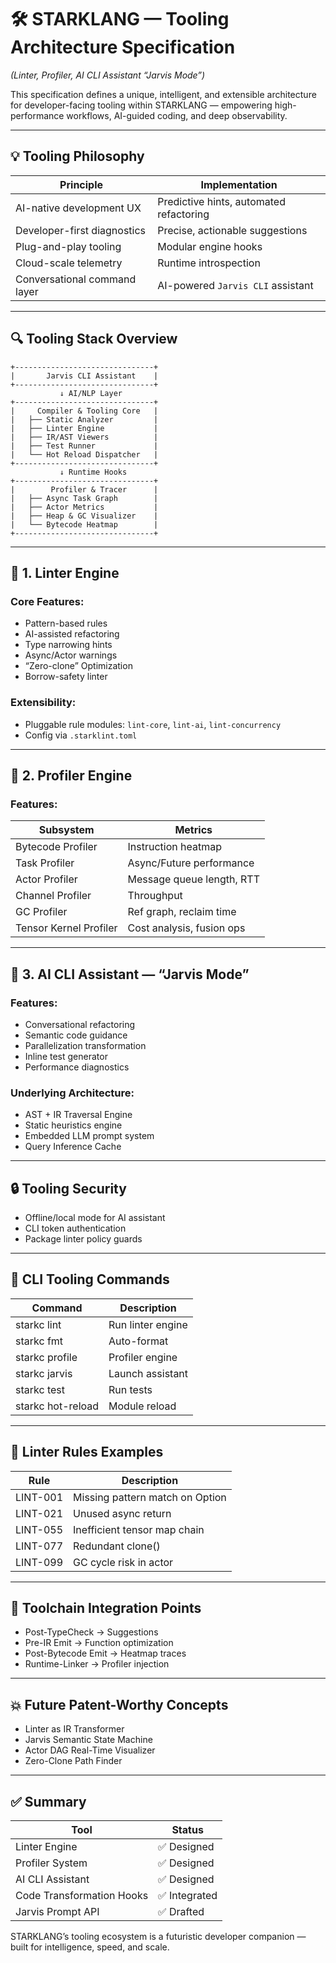
# 🛠 STARKLANG — Tooling Architecture Specification  
*(Linter, Profiler, AI CLI Assistant “Jarvis Mode”)*

This specification defines a unique, intelligent, and extensible architecture for developer-facing tooling within STARKLANG — empowering high-performance workflows, AI-guided coding, and deep observability.

---

## 💡 Tooling Philosophy

| Principle                  | Implementation |
|---------------------------|----------------|
| AI-native development UX  | Predictive hints, automated refactoring |
| Developer-first diagnostics | Precise, actionable suggestions |
| Plug-and-play tooling     | Modular engine hooks |
| Cloud-scale telemetry     | Runtime introspection |
| Conversational command layer | AI-powered `Jarvis CLI` assistant |

---

## 🔍 Tooling Stack Overview

```
+-------------------------------+
|       Jarvis CLI Assistant    |
+-------------------------------+
           ↓ AI/NLP Layer
+-------------------------------+
|     Compiler & Tooling Core   |
|   ├── Static Analyzer         |
|   ├── Linter Engine           |
|   ├── IR/AST Viewers          |
|   ├── Test Runner             |
|   └── Hot Reload Dispatcher   |
+-------------------------------+
           ↓ Runtime Hooks
+-------------------------------+
|        Profiler & Tracer      |
|   ├── Async Task Graph        |
|   ├── Actor Metrics           |
|   ├── Heap & GC Visualizer    |
|   └── Bytecode Heatmap        |
+-------------------------------+
```

---

## 🔸 1. Linter Engine

### Core Features:

- Pattern-based rules
- AI-assisted refactoring
- Type narrowing hints
- Async/Actor warnings
- “Zero-clone” Optimization
- Borrow-safety linter

### Extensibility:

- Pluggable rule modules: `lint-core`, `lint-ai`, `lint-concurrency`
- Config via `.starklint.toml`

---

## 🔸 2. Profiler Engine

### Features:

| Subsystem | Metrics |
|-----------|--------|
| Bytecode Profiler | Instruction heatmap |
| Task Profiler | Async/Future performance |
| Actor Profiler | Message queue length, RTT |
| Channel Profiler | Throughput |
| GC Profiler | Ref graph, reclaim time |
| Tensor Kernel Profiler | Cost analysis, fusion ops |

---

## 🔸 3. AI CLI Assistant — “Jarvis Mode”

### Features:

- Conversational refactoring
- Semantic code guidance
- Parallelization transformation
- Inline test generator
- Performance diagnostics

### Underlying Architecture:

- AST + IR Traversal Engine
- Static heuristics engine
- Embedded LLM prompt system
- Query Inference Cache

---

## 🔒 Tooling Security

- Offline/local mode for AI assistant
- CLI token authentication
- Package linter policy guards

---

## 📂 CLI Tooling Commands

| Command | Description |
|--------|-------------|
| starkc lint | Run linter engine |
| starkc fmt | Auto-format |
| starkc profile | Profiler engine |
| starkc jarvis | Launch assistant |
| starkc test | Run tests |
| starkc hot-reload | Module reload |

---

## 📐 Linter Rules Examples

| Rule | Description |
|------|-------------|
| LINT-001 | Missing pattern match on Option<T> |
| LINT-021 | Unused async return |
| LINT-055 | Inefficient tensor map chain |
| LINT-077 | Redundant clone() |
| LINT-099 | GC cycle risk in actor |

---

## 🧠 Toolchain Integration Points

- Post-TypeCheck → Suggestions
- Pre-IR Emit → Function optimization
- Post-Bytecode Emit → Heatmap traces
- Runtime-Linker → Profiler injection

---

## 💥 Future Patent-Worthy Concepts

- Linter as IR Transformer
- Jarvis Semantic State Machine
- Actor DAG Real-Time Visualizer
- Zero-Clone Path Finder

---

## ✅ Summary

| Tool | Status |
|------|--------|
| Linter Engine | ✅ Designed |
| Profiler System | ✅ Designed |
| AI CLI Assistant | ✅ Designed |
| Code Transformation Hooks | ✅ Integrated |
| Jarvis Prompt API | ✅ Drafted |

STARKLANG’s tooling ecosystem is a futuristic developer companion — built for intelligence, speed, and scale.

